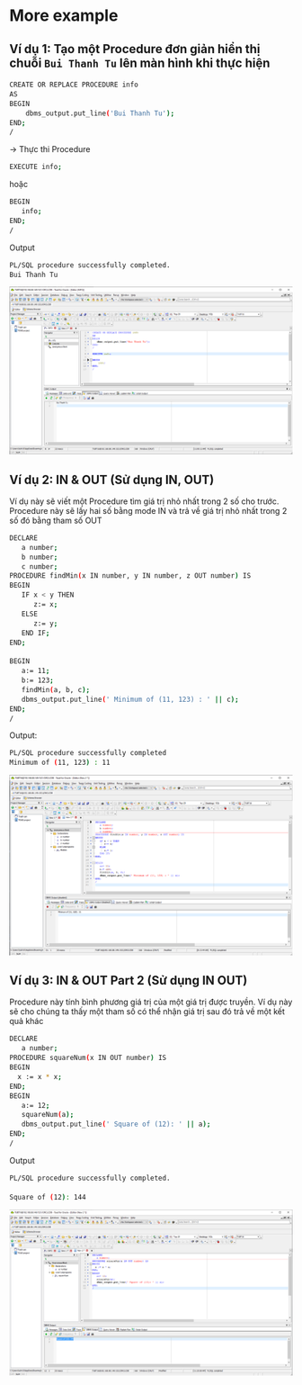 # More example

## Ví dụ 1: Tạo một Procedure đơn giản hiển thị chuỗi `Bui Thanh Tu` lên màn hình khi thực hiện
```sh
CREATE OR REPLACE PROCEDURE info
AS
BEGIN
	dbms_output.put_line('Bui Thanh Tu');
END;
/
```

-> Thực thi Procedure

```sh
EXECUTE info;
```

hoặc

```sh
BEGIN 
   info; 
END; 
/
```

Output

```sh
PL/SQL procedure successfully completed.
Bui Thanh Tu
```

![](/images/procedure2.png)


## Ví dụ 2: IN & OUT (Sử dụng IN, OUT)

Ví dụ này sẽ viết một Procedure tìm giá trị nhỏ nhất trong 2 số cho trước. Procedure này sẽ lấy hai số bằng mode IN và trả về giá trị nhỏ nhất trong 2 số đó bằng tham số OUT

```sh
DECLARE 
   a number; 
   b number; 
   c number;
PROCEDURE findMin(x IN number, y IN number, z OUT number) IS 
BEGIN 
   IF x < y THEN 
      z:= x; 
   ELSE 
      z:= y; 
   END IF; 
END;

BEGIN 
   a:= 11; 
   b:= 123; 
   findMin(a, b, c); 
   dbms_output.put_line(' Minimum of (11, 123) : ' || c); 
END; 
/
```

Output:

```sh
PL/SQL procedure successfully completed
Minimum of (11, 123) : 11
```

![](/images/procedure3.png)

## Ví dụ 3: IN & OUT Part 2 (Sử dụng IN OUT)

Procedure này tính bình phương giá trị của một giá trị được truyền. Ví dụ này sẽ cho chúng ta thấy một tham số có thể nhận giá trị sau đó trả về một kết quả khác

```sh
DECLARE 
   a number; 
PROCEDURE squareNum(x IN OUT number) IS 
BEGIN 
  x := x * x; 
END;  
BEGIN 
   a:= 12; 
   squareNum(a); 
   dbms_output.put_line(' Square of (12): ' || a); 
END; 
/
```

Output

```sh
PL/SQL procedure successfully completed.

Square of (12): 144
```

![](/images/procedure4.png)

